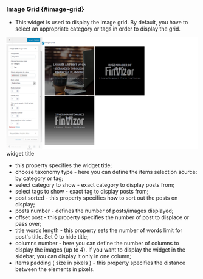 ### Image Grid {#image-grid}

* This widget is used to display the image grid. By default, you have to select an appropriate category or tags in order to display the grid.

![](/assets/4527import.png)widget title

* this property specifies the widget title;
* choose taxonomy type - here you can define the items selection source: by category or tag;
* select category to show - exact category to display posts from;
* select tags to show - exact tag to display posts from;
* post sorted - this property specifies how to sort out the posts on display;
* posts number - defines the number of posts/images displayed;
* offset post - this property specifies the number of post to displace or pass over;
* title words length - this property sets the number of words limit for post's title. Set 0 to hide title;
* columns number - here you can define the number of columns to display the images \(up to 4\). If you want to display the widget in the sidebar, you can display it only in one column;
* items padding \( size in pixels \) - this property specifies the distance between the elements in pixels.



